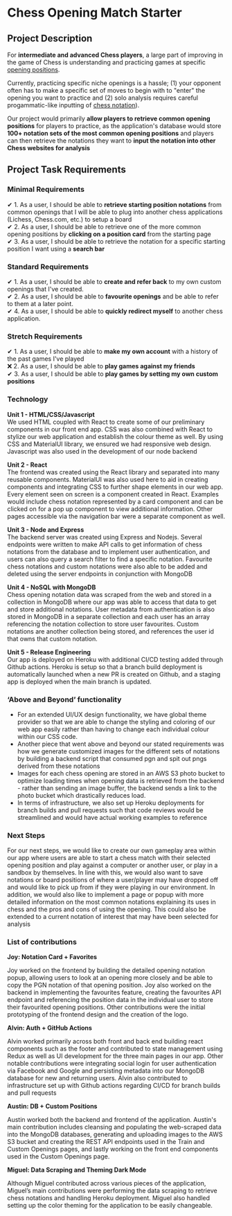 # Chess Opening Match Starter

## Project Description

For <b>intermediate and advanced Chess players</b>, a large part of improving in the game of Chess is understanding and practicing games at specific [opening positions](https://en.wikipedia.org/wiki/Chess_opening). 

Currently, practicing specific niche openings is a hassle; (1) your opponent often has to make a specific set of moves to begin with to "enter" the opening you want to practice and (2) solo analysis requires careful progammatic-like inputting of [chess notation](https://en.wikipedia.org/wiki/Algebraic_notation_(chess))). 

Our project would primarily <b>allow players to retrieve common opening positions</b> for players to practice, as the application's database would store <b>100+ notation sets of the most common opening positions</b> and players can then retrieve the notations they want to <b>input the notation into other Chess websites for analysis</b>

## Project Task Requirements

### Minimal Requirements

✔ 1. As a user, I should be able to <b>retrieve starting position notations</b> from common openings that I will be able to plug into another chess applications (Lichess, Chess.com, etc.) to setup a board <br>
✔ 2. As a user, I should be able to retrieve one of the more common opening positions by <b>clicking on a position card</b> from the starting page <br>
✔ 3. As a user, I should be able to retrieve the notation for a specific starting position I want using a <b>search bar</b> <br>

### Standard Requirements

✔ 1. As a user, I should be able to <b>create and refer back</b> to my own custom openings that I've created. <br>
✔ 2. As a user, I should be able to <b>favourite openings</b> and be able to refer to them at a later point. <br>
✔ 4. As a user, I should be able to <b>quickly redirect myself</b> to another chess application. <br>

### Stretch Requirements

✔ 1. As a user, I should be able to <b>make my own account</b> with a history of the past games I've played <br>
❌ 2. As a user, I should be able to <b>play games against my friends</b> <br>
✔ 3. As a user, I should be able to <b>play games by setting my own custom positions</b> <br>

### Technology

<b>Unit 1 - HTML/CSS/Javascript</b><br>
We used HTML coupled with React to create some of our preliminary components in our front end app. CSS was also combined with React to stylize our web application and establish the colour theme as well. By using CSS and MaterialUI library, we ensured we had responsive web design. Javascript was also used in the development of our node backend

<b>Unit 2 - React</b><br>
The frontend was created using the React library and separated into many reusable components. MaterialUI was also used here to aid in creating components and integrating CSS to further shape elements in our web app. Every element seen on screen is a component created in React. Examples would include chess notation represented by a card component and can be clicked on for a pop up component to view additional information. Other pages accessible via the navigation bar were a separate component as well.

<b>Unit 3 - Node and Express</b><br>
The backend server was created using Express and Nodejs. Several endpoints were written to make API calls to get information of chess notations from the database and to implement user authentication, and users can also query a search filter to find a specific notation. Favourite chess notations and custom notations were also able to be added and deleted using the server endpoints in conjunction with MongoDB

<b>Unit 4 - NoSQL with MongoDB</b><br>
Chess opening notation data was scraped from the web and stored in a collection in MongoDB where our app was able to access that data to get and store additional notations. User metadata from authentication is also stored in MongoDB in a separate collection and each user has an array referencing the notation collection to store user favourites. Custom notations are another collection being stored, and references the user id that owns that custom notation.

<b>Unit 5 - Release Engineering</b><br>
Our app is deployed on Heroku with additional CI/CD testing added through Github actions. Heroku is setup so that a branch build deployment is automatically launched when a new PR is created on Github, and a staging app is deployed when the main branch is updated.

### ‘Above and Beyond’ functionality
- For an extended UI/UX design functionality, we have global theme provider so that we are able to change the styling and coloring of our web app easily rather than having to change each individual colour within our CSS code.
- Another piece that went above and beyond our stated requirements was how we generate customized images for the different sets of notations by building a backend script that consumed pgn and spit out pngs derived from these notations
- Images for each chess opening are stored in an AWS S3 photo bucket to optimize loading times when opening data is retrieved from the backend - rather than sending an image buffer, the backend sends a link to the photo bucket which drastically reduces load.
- In terms of infrastructure, we also set up Heroku deployments for branch builds and pull requests such that code reviews would be streamlined and would have actual working examples to reference

### Next Steps
For our next steps, we would like to create our own gameplay area within our app where users are able to start a chess match with their selected opening position and play against a computer or another user, or play in a sandbox by themselves. In line with this, we would also want to save notations or board positions of where a user/player may have dropped off and would like to pick up from if they were playing in our environment. In addition, we would also like to implement a page or popup with more detailed information on the most common notations explaining its uses in chess and the pros and cons of using the opening. This could also be extended to a current notation of interest that may have been selected for analysis

### List of contributions
<b>Joy: Notation Card + Favorites</b>

Joy worked on the frontend by building the detailed opening notation popup, allowing users to look at an opening more closely and be able to copy the PGN notation of that opening position. Joy also worked on the backend in implementing the favourites feature, creating the favourites API endpoint and referencing the position data in the individual user to store their favourited opening positions. Other contributions were the initial prototyping of the frontend design and the creation of the logo.

<b>Alvin: Auth + GitHub Actions</b>

Alvin worked primarily across both front and back end building react components such as the footer and contributed to state management using Redux as well as UI development for the three main pages in our app. Other notable contributions were integrating social login for user authentication via Facebook and Google and persisting metadata into our MongoDB database for new and returning users. Alvin also contributed to infrastructure set up with Github actions regarding CI/CD for branch builds and pull requests

<b>Austin: DB + Custom Positions</b>

Austin worked both the backend and frontend of the application. Austin's main contribution includes cleansing and populating the web-scraped data into the MongoDB databases, generating and uploading images to the AWS S3 bucket and creating the REST API endpoints used in the Train and Custom Openings pages, and lastly working on the front end components used in the Custom Openings page. 

<b>Miguel: Data Scraping and Theming Dark Mode</b>

Although Miguel contributed across various pieces of the application, Miguel’s main contributions were performing the data scraping to retrieve chess notations and handling Heroku deployment. Miguel also handled setting up the color theming for the application to be easily changeable.


